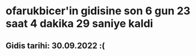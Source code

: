# ofarukbicer'in gidisine son 6 gun 23 saat 4 dakika 29 saniye kaldi

## Gidis tarihi: 30.09.2022 :(